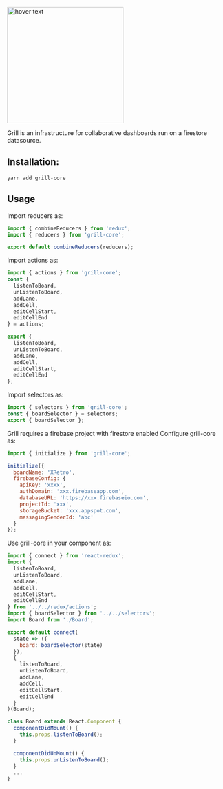 <p align="left">
  <img src="https://user-images.githubusercontent.com/2143920/53529837-39ed6f00-3aee-11e9-9b69-3e72e4aeb57c.png" width="270" title="hover text">
</p>
Grill is an infrastructure for collaborative dashboards run on a firestore datasource.

## Installation:

`yarn add grill-core`

## Usage

Import reducers as:

```js
import { combineReducers } from 'redux';
import { reducers } from 'grill-core';

export default combineReducers(reducers);
```

Import actions as:

```js
import { actions } from 'grill-core';
const {
  listenToBoard,
  unListenToBoard,
  addLane,
  addCell,
  editCellStart,
  editCellEnd
} = actions;

export {
  listenToBoard,
  unListenToBoard,
  addLane,
  addCell,
  editCellStart,
  editCellEnd
};
```

Import selectors as:

```js
import { selectors } from 'grill-core';
const { boardSelector } = selectors;
export { boardSelector };
```

Grill requires a firebase project with firestore enabled
Configure grill-core as:

```js
import { initialize } from 'grill-core';

initialize({
  boardName: 'XRetro',
  firebaseConfig: {
    apiKey: 'xxxx',
    authDomain: 'xxx.firebaseapp.com',
    databaseURL: 'https://xxx.firebaseio.com',
    projectId: 'xxx',
    storageBucket: 'xxx.appspot.com',
    messagingSenderId: 'abc'
  }
});
```

Use grill-core in your component as:

```js
import { connect } from 'react-redux';
import {
  listenToBoard,
  unListenToBoard,
  addLane,
  addCell,
  editCellStart,
  editCellEnd
} from '../../redux/actions';
import { boardSelector } from '../../selectors';
import Board from './Board';

export default connect(
  state => ({
    board: boardSelector(state)
  }),
  {
    listenToBoard,
    unListenToBoard,
    addLane,
    addCell,
    editCellStart,
    editCellEnd
  }
)(Board);
```

```js
class Board extends React.Component {
  componentDidMount() {
    this.props.listenToBoard();
  }

  componentDidUnMount() {
    this.props.unListenToBoard();
  }
  ...
}
```
